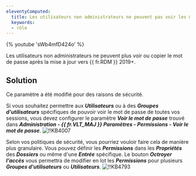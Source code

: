 ```yaml
---
eleventyComputed:
  title: Les utilisateurs non administrateurs ne peuvent pas voir les mots de passe
  keywords:
  - rôle
---
```

{% youtube 'sWb4mfD424o' %}

Les utilisateurs non administrateurs ne peuvent plus voir ou copier le mot de passe après la mise à jour vers {{ fr.RDM }} 2019+.
## Solution
Ce paramètre a été modifié pour des raisons de sécurité.

Si vous souhaitez permettre aux ***Utilisateurs*** ou à des ***Groupes d'utilisateurs*** spécifiques de pouvoir voir le mot de passe de toutes vos sessions, vous devez configurer le paramètre ***Voir le mot de passe*** trouvé dans ***Administration - {{ fr.VLT_MAJ }} Paramètres - Permissions - Voir le mot de passe***.
![!!KB4007](https://cdnweb.devolutions.net/docs/docs_en_kb_KB4007.png)

Selon vos politiques de sécurité, vous pourriez vouloir faire cela de manière plus granulaire. Vous pouvez définir les ***Permissions*** dans les ***Propriétés*** des ***Dossiers*** ou même d'une ***Entrée*** spécifique. Le bouton ***Octroyer l'accès*** vous permettra de modifier en lot les ***Permissions*** pour plusieurs ***Groupes d'utilisateurs*** ou ***Utilisateurs***.
![!!KB4793](https://cdnweb.devolutions.net/docs/docs_en_kb_KB4793.png)

